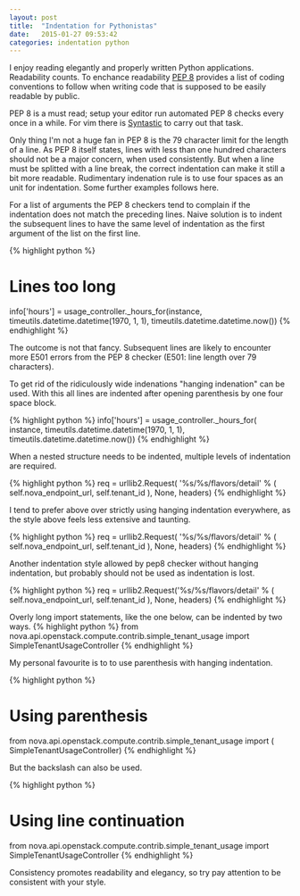 ```yaml
---
layout: post
title:  "Indentation for Pythonistas"
date:   2015-01-27 09:53:42
categories: indentation python
---
```


I enjoy reading elegantly and properly written Python applications. Readability
counts. To enchance readability [PEP 8][pep8] provides a list of coding
conventions to follow when writing code that is supposed to be easily readable
by public. 

PEP 8 is a must read; setup your editor run automated PEP 8 checks every once in
a while. For vim there is [Syntastic][syntastic] to carry out that task.

Only thing I'm not a huge fan in PEP 8 is the 79 character limit for the length
of a line. As PEP 8 itself states, lines with less than one hundred characters
should not be a major concern, when used consistently. But when a line must
be splitted with a line break, the correct indentation can make it still a
bit more readable. Rudimentary indenation rule is to use four spaces as an
unit for indentation. Some further examples follows here.

For a list of arguments the PEP 8 checkers tend to complain if the indentation does not match the
preceding lines. Naive solution is to indent the subsequent lines to have the
same level of indentation as the first argument of the list on the first line.

{% highlight python %}
# Lines too long
info['hours'] = usage_controller._hours_for(instance,
                                            timeutils.datetime.datetime(1970, 1, 1),
                                            timeutils.datetime.datetime.now())
{% endhighlight %}

The outcome is not that fancy. Subsequent lines are likely to encounter more
E501 errors from the PEP 8 checker (E501: line length over 79 characters).

To get rid of the ridiculously wide indenations "hanging indenation" can be used. 
With this all lines are indented after opening parenthesis by one four space block.

{% highlight python %}
info['hours'] = usage_controller._hours_for(
   instance,
   timeutils.datetime.datetime(1970, 1, 1), 
   timeutils.datetime.datetime.now())
{% endhighlight %}

When a nested structure needs to be indented, multiple levels of indentation are required.

{% highlight python %}
req = urllib2.Request(
    '%s/%s/flavors/detail' % (
        self.nova_endpoint_url,
        self.tenant_id
    ), None, headers)
{% endhighlight %}

I tend to prefer above over strictly using hanging indentation everywhere, as the style above feels less extensive and taunting.

{% highlight python %}
req = urllib2.Request(
    '%s/%s/flavors/detail' % (
        self.nova_endpoint_url,
        self.tenant_id
    ),
    None,
    headers)
{% endhighlight %}

Another indentation style allowed by pep8 checker without hanging indentation, but probably should not be used as indentation is lost.

{% highlight python %}
req = urllib2.Request('%s/%s/flavors/detail' % (
    self.nova_endpoint_url,
    self.tenant_id
), None, headers)
{% endhighlight %}

Overly long import statements, like the one below, can be indented by two ways.
{% highlight python %}
from nova.api.openstack.compute.contrib.simple_tenant_usage import SimpleTenantUsageController
{% endhighlight %}

My personal favourite is to to use parenthesis with hanging indentation.

{% highlight python %}
# Using parenthesis
from nova.api.openstack.compute.contrib.simple_tenant_usage import (
    SimpleTenantUsageController)
{% endhighlight %}

But the backslash can also be used.

{% highlight python %}
# Using line continuation
from nova.api.openstack.compute.contrib.simple_tenant_usage import \
    SimpleTenantUsageController
{% endhighlight %}


Consistency promotes readability and elegancy, so try pay attention to
be consistent with your style.

[pep8]:         http://legacy.python.org/dev/peps/pep-0008/
[syntastic]:    https://github.com/scrooloose/syntastic
